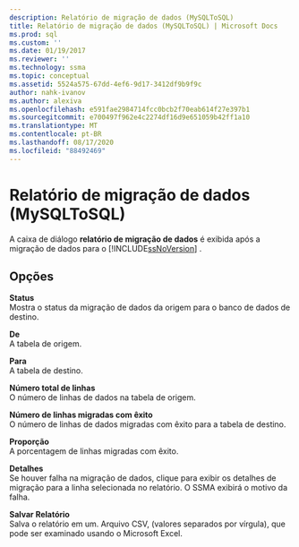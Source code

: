 ```yaml
---
description: Relatório de migração de dados (MySQLToSQL)
title: Relatório de migração de dados (MySQLToSQL) | Microsoft Docs
ms.prod: sql
ms.custom: ''
ms.date: 01/19/2017
ms.reviewer: ''
ms.technology: ssma
ms.topic: conceptual
ms.assetid: 5524a575-67dd-4ef6-9d17-3412df9b9f9c
author: nahk-ivanov
ms.author: alexiva
ms.openlocfilehash: e591fae2984714fcc0bcb2f70eab614f27e397b1
ms.sourcegitcommit: e700497f962e4c2274df16d9e651059b42ff1a10
ms.translationtype: MT
ms.contentlocale: pt-BR
ms.lasthandoff: 08/17/2020
ms.locfileid: "88492469"
---
```

# <a name="data-migration-report--mysqltosql"></a>Relatório de migração de dados (MySQLToSQL)
A caixa de diálogo **relatório de migração de dados** é exibida após a migração de dados para o [!INCLUDE[ssNoVersion](../../includes/ssnoversion-md.md)] .  
  
## <a name="options"></a>Opções  
**Status**  
Mostra o status da migração de dados da origem para o banco de dados de destino.  
  
**De**  
A tabela de origem.  
  
**Para**  
A tabela de destino.  
  
**Número total de linhas**  
O número de linhas de dados na tabela de origem.  
  
**Número de linhas migradas com êxito**  
O número de linhas de dados migradas com êxito para a tabela de destino.  
  
**Proporção**  
A porcentagem de linhas migradas com êxito.  
  
**Detalhes**  
Se houver falha na migração de dados, clique para exibir os detalhes de migração para a linha selecionada no relatório. O SSMA exibirá o motivo da falha.  
  
**Salvar Relatório**  
Salva o relatório em um. Arquivo CSV, (valores separados por vírgula), que pode ser examinado usando o Microsoft Excel.  
  
